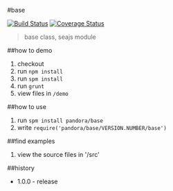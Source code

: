 #base

[![Build Status](https://api.travis-ci.org/pandorajs/base.png?branch=master)](http://travis-ci.org/pandorajs/base)
[![Coverage Status](https://coveralls.io/repos/pandorajs/base/badge.png?branch=master)](https://coveralls.io/r/pandorajs/base?branch=master)

 > base class, seajs module

##how to demo

1. checkout
1. run `npm install`
1. run `spm install`
1. run `grunt`
1. view files in `/demo`

##how to use

1. run `spm install pandora/base`
1. write `require('pandora/base/VERSION.NUMBER/base')`

##find examples

1. view the source files in '/src'

##history

- 1.0.0 - release
